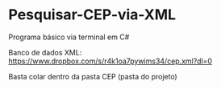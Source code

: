 # Pesquisar-CEP-via-XML
Programa básico via terminal em C#

Banco de dados XML:
https://www.dropbox.com/s/r4k1oa7pywims34/cep.xml?dl=0

Basta colar dentro da pasta CEP (pasta do projeto)
